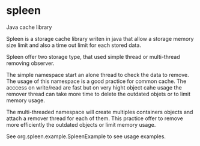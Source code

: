 # spleen
Java cache library

Spleen is a storage cache library writen in java that allow a storage memory size limit and also a time out limit for each stored data.

Spleen offer two storage type, that used simple thread or multi-thread removing observer.

The simple namespace start an alone thread to check the data to remove. The usage of this namespace is a good practice for common cache. The acccess on write/read are fast but on very hight object cahe usage the remover thread can take more time to delete the outdated objets or to limit memory usage.

The multi-threaded namespace will create multiples containers objects and attach a remover thread for each of them. This practice offer to remove more efficiently the outdated objects or limit memory usage.

See org.spleen.example.SpleenExample to see usage examples.